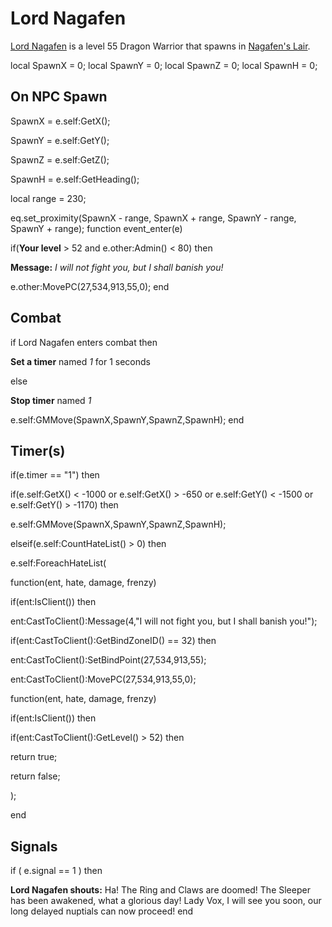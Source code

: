 # Lord Nagafen



[Lord Nagafen](/npc/32040) is a level 55 Dragon Warrior that spawns in [Nagafen's Lair](/zone/32).



local SpawnX = 0;
local SpawnY = 0;
local SpawnZ = 0;
local SpawnH = 0;



## On NPC Spawn

SpawnX = e.self:GetX();

SpawnY = e.self:GetY();

SpawnZ = e.self:GetZ();

SpawnH = e.self:GetHeading();

local range = 230;

eq.set_proximity(SpawnX - range, SpawnX + range, SpawnY - range, SpawnY + range);
function event_enter(e)

if(**Your level** > 52 and e.other:Admin() < 80) then


**Message:** <span class="text-warning">*I will not fight you, but I shall banish you!*</span>


e.other:MovePC(27,534,913,55,0); 
end



## Combat

if Lord Nagafen enters combat  then


**Set a timer** named *1* for 1 seconds

else


**Stop timer** named *1*


e.self:GMMove(SpawnX,SpawnY,SpawnZ,SpawnH);
end



## Timer(s)

if(e.timer == "1") then


if(e.self:GetX() < -1000 or e.self:GetX() > -650 or e.self:GetY() < -1500 or e.self:GetY() > -1170) then



e.self:GMMove(SpawnX,SpawnY,SpawnZ,SpawnH);


elseif(e.self:CountHateList() > 0) then



e.self:ForeachHateList(




function(ent, hate, damage, frenzy)





if(ent:IsClient()) then






ent:CastToClient():Message(4,"I will not fight you, but I shall banish you!");






if(ent:CastToClient():GetBindZoneID() == 32) then







ent:CastToClient():SetBindPoint(27,534,913,55);











ent:CastToClient():MovePC(27,534,913,55,0);












function(ent, hate, damage, frenzy)





if(ent:IsClient()) then






if(ent:CastToClient():GetLevel() > 52) then







return true;














return false;






);

end



## Signals

if ( e.signal == 1 ) then


**Lord Nagafen shouts:** <span class="text-danger">Ha!  The Ring and Claws are doomed!  The Sleeper has been awakened, what a glorious day!  Lady Vox, I will see you soon, our long delayed nuptials can now proceed!</span>
end
